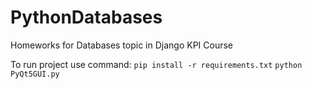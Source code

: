 # PythonDatabases
Homeworks for Databases topic in Django KPI Course

To run project use command:
`pip install -r requirements.txt`
`python PyQt5GUI.py`

